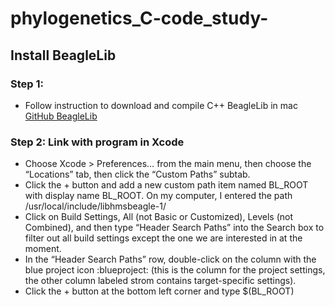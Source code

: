 # phylogenetics_C-code_study-

## Install BeagleLib 
### Step 1:
- Follow instruction to download and compile C++ BeagleLib in mac [GitHub BeagleLib](https://github.com/beagle-dev/beagle-lib/wiki/MacInstallInstructions)

### Step 2: Link with program in Xcode
- Choose Xcode > Preferences… from the main menu, then choose the “Locations” tab, then click the “Custom Paths” subtab.
- Click the + button and add a new custom path item named BL_ROOT with display name BL_ROOT. On my computer, I entered the path /usr/local/include/libhmsbeagle-1/
- Click on Build Settings, All (not Basic or Customized), Levels (not Combined), and then type “Header Search Paths” into the Search box to filter out all build settings except the one we are interested in at the moment.
- In the “Header Search Paths” row, double-click on the column with the blue project icon :blueproject: (this is the column for the project settings, the other column labeled strom contains target-specific settings).
- Click the + button at the bottom left corner and type $(BL_ROOT)

